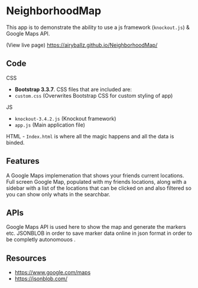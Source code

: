 # NeighborhoodMap
This app is to demonstrate the ability to use a js framework (`knockout.js`) & Google Maps API.

(View live page)
https://airyballz.github.io/NeighborhoodMap/

## Code
CSS

- **Bootstrap 3.3.7**. CSS files that are included are:
- `custom.css` (Overwrites Bootstrap CSS for custom styling of app)

JS
- `knockout-3.4.2.js` (Knockout framework)
- `app.js` (Main application file)

HTML - `Index.html` is where all the magic happens and all the data is binded.

## Features
A Google Maps implemenation that shows your friends current locations.
Full screen Google Map, populated with my friends locations, along with a sidebar with a list of the locations that can be clicked on and also filtered so you can show only whats in the searchbar.

## APIs
Google Maps API is used here to show the map and generate the markers etc.
JSONBLOB in order to save marker data online in json format in order to be completly autonomouos .

## Resources
- https://www.google.com/maps
- https://jsonblob.com/
